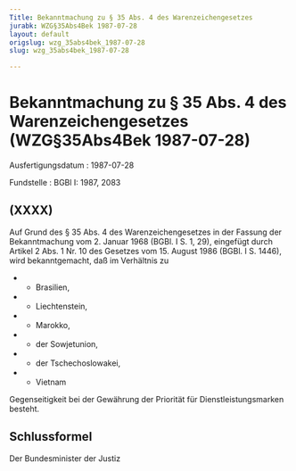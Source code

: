 ```yaml
---
Title: Bekanntmachung zu § 35 Abs. 4 des Warenzeichengesetzes
jurabk: WZG§35Abs4Bek 1987-07-28
layout: default
origslug: wzg_35abs4bek_1987-07-28
slug: wzg_35abs4bek_1987-07-28

---
```


# Bekanntmachung zu § 35 Abs. 4 des Warenzeichengesetzes (WZG§35Abs4Bek 1987-07-28)

Ausfertigungsdatum
:   1987-07-28

Fundstelle
:   BGBl I: 1987, 2083



## (XXXX)

Auf Grund des § 35 Abs. 4 des Warenzeichengesetzes in der Fassung der Bekanntmachung vom 2. Januar 1968 (BGBl. I S. 1, 29), eingefügt durch Artikel 2 Abs. 1 Nr. 10 des Gesetzes vom 15. August 1986 (BGBl. I S. 1446), wird bekanntgemacht, daß im Verhältnis zu

*    *   Brasilien,


*    *   Liechtenstein,


*    *   Marokko,


*    *   der Sowjetunion,


*    *   der Tschechoslowakei,


*    *   Vietnam



Gegenseitigkeit bei der Gewährung der Priorität für Dienstleistungsmarken besteht.


## Schlussformel

Der Bundesminister der Justiz

